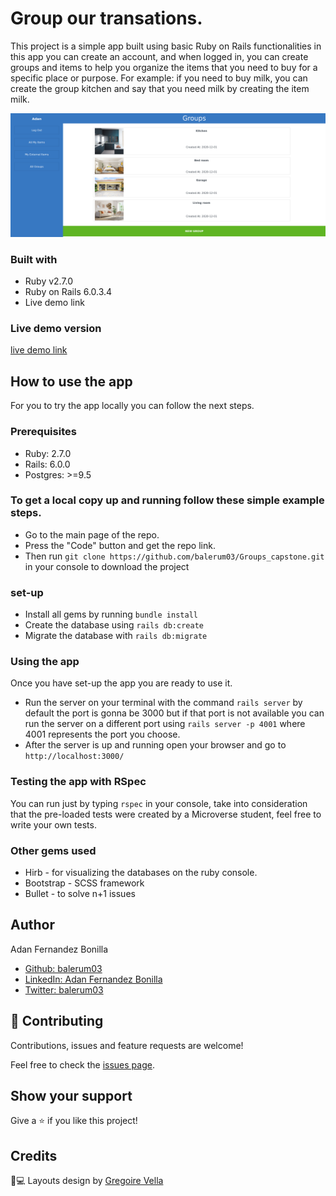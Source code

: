 # Group our transations.
This project is a simple app built using basic Ruby on Rails functionalities in this app you can create an account, and when logged in, you can create   groups and items to help you organize the items that you need to buy for a specific place or purpose.
For example: if you need to buy milk, you can create the group kitchen and say that you need milk by creating the item milk.

![screenshot](app/assets/images/groups_page.png)

### Built with
- Ruby v2.7.0
- Ruby on Rails 6.0.3.4
- Live demo link
### Live demo version
[live demo link](https://salty-beyond-43885.herokuapp.com)

## How to use the app
For you to try the app locally you can follow the next steps.
### Prerequisites
- Ruby: 2.7.0
- Rails: 6.0.0
- Postgres: >=9.5
### To get a local copy up and running follow these simple example steps.
- Go to the main page of the repo.
- Press the "Code" button and get the repo link.
- Then run `git clone https://github.com/balerum03/Groups_capstone.git` in your console to download the project
### set-up
- Install all gems by running  `bundle install `
- Create the database using `rails db:create `
- Migrate the database with `rails db:migrate `
### Using the app
Once you have set-up the app you are ready to use it.
- Run the server on your terminal with the command `rails server` by default the port is gonna be 3000 but if that port is not available you can run the server on a different port using `rails server -p 4001` where 4001 represents the port you choose.
- After the server is up and running open your browser and go to `http://localhost:3000/`
### Testing the app with RSpec
You can run just by typing `rspec` in your console, take into consideration that the pre-loaded tests were created by a Microverse student, feel free to write your own tests.
### Other gems used
- Hirb - for visualizing the databases on the ruby console.
- Bootstrap - SCSS framework
- Bullet - to solve n+1 issues

## Author
Adan Fernandez Bonilla

- [Github: balerum03](https://github.com/balerum03)
- [LinkedIn: Adan Fernandez Bonilla](https://www.linkedin.com/in/adan-fernandez-bonilla/)
- [Twitter: balerum03](https://twitter.com/balerum03)

## 🤝 Contributing

Contributions, issues and feature requests are welcome!

Feel free to check the [issues page](issues/).

## Show your support

Give a ⭐️ if you like this project!


## Credits

📄💻 Layouts design by <a href="https://www.behance.net/gregoirevella" target="_blank">Gregoire Vella</a>
